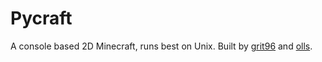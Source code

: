 Pycraft
=======

A console based 2D Minecraft, runs best on Unix. Built by [grit96](//github.com/grit96) and [olls](//github.com/olls).

